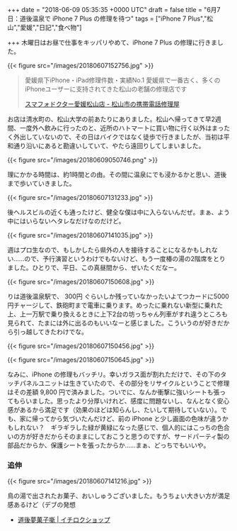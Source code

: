 
+++
date = "2018-06-09 05:35:35 +0000 UTC"
draft = false
title = "6月7日：道後温泉で iPhone 7 Plus の修理を待つ"
tags = ["iPhone 7 Plus","松山","愛媛","日記","食べ物"]

+++
木曜日はお昼で仕事をキッパリやめて、iPhone 7 Plus の修理に行きました。

{{< figure src="/images/20180607152756.jpg"  >}}

> 愛媛県下iPhone・iPad修理件数・実績No.1
愛媛県で一番古く、多くのiPhoneユーザーに支持されてきた松山の老舗の修理店です
>
> [スマフォドクター愛媛松山店 \- 松山市の携帯電話修理屋](https://iphone-ehime.business.site/)

    
お店は清水町の、松山大学の前あたりにありました。松山へ帰ってきて早2週間、一度外へ飲みに行ったのと、近所のハトマートに買い物に行く以外はまったく外出していないので、その日はバイクではなく徒歩で行きましたが、当初は平和通り沿いにあると勘違いしていて、やたら遠回りしてしまいました。

{{< figure src="/images/20180609050746.png"  >}}

理にかかる時間は、約1時間との由。その間に温泉にでも浸かるかと思い、道後まで歩いていきました。

{{< figure src="/images/20180607131233.jpg"  >}}

後ヘルスビルの近くも通ったけど、健全な僕は中に入らないんだぜ。まぁ、よう中にはいらないヘタレなだけなのだけど。

{{< figure src="/images/20180607141035.jpg"  >}}

週はプロ生なので、もしかしたら県外の人を接待することになるかもしれない……ので、予行演習というわけでもないけど、もう一度椿の湯の2階席をとりました。ひとりで、平日、この真昼間から、ぜいたくだなー。

{{< figure src="/images/20180607150608.jpg"  >}}

りは道後温泉駅で、 300円 ぐらいしか残っていなかったいよてつカードに5000円チャージして、鉄砲町まで電車に乗ります。めったに乗れない新型に乗れた上、上一万駅で乗り換えるときに上下2台の坊っちゃん列車がすれ違うところも見られて、たまには外に出るのもいいなーと感じました。こういうのが好きだから引っ越してきたわけでな。

{{< figure src="/images/20180607150456.jpg"  >}}

{{< figure src="/images/20180607150645.jpg"  >}}

なみに、iPhone の修理もバッチリ。幸いガラス面が割れただけで、その下のタッチパネルユニットは生きていたので、その部分をリサイクルということで修理はその差額 9,800 円で済みました。ついでに、なんか衝撃に強いシートも張ってもらいました。思ったより分厚いけれど、感度に問題ないし、なんとなく安心感があるから満足です（効果のほどは知らんし、たいして期待していない）。でも、家に帰ってから気づいたんだけど、前の iPhone と少し画面の色味が違うかもしれない？　ギラギラした緑が黄緑になった感じで、個人的にはこっちの色合いの方が好きだからそのままにしておこうと思うのですが、サードパーティ製の部品だからか、保護シートを張ったからか……まぁ、どっちでもいいや。

<div class="section">
    
### 追伸
    

{{< figure src="/images/20180607141216.jpg"  >}}

鳥の湯で出されたお菓子、おいしゅうございました。もうちょい大きい方が満足感あるけど（デブの発想

<ul>
<li><a href="http://www2.enekoshop.jp/shop/ichiroku/item_list?category_id=540364&amp;sort=2&amp;num=10">道後夢菓子噺 | イチロクショップ</a></li>
</ul>
</div>

